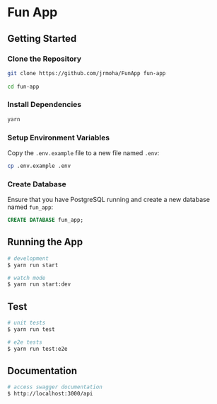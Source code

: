 # Fun App

## Getting Started

### Clone the Repository

```bash
git clone https://github.com/jrmoha/FunApp fun-app
 
cd fun-app
```

### Install Dependencies

```bash
yarn
```

### Setup Environment Variables

Copy the `.env.example` file to a new file named `.env`:

```bash
cp .env.example .env
```

### Create Database

Ensure that you have PostgreSQL running and create a new database named `fun_app`:

```sql
CREATE DATABASE fun_app;
```

## Running the App

```bash
# development
$ yarn run start

# watch mode
$ yarn run start:dev
```

## Test

```bash
# unit tests
$ yarn run test

# e2e tests
$ yarn run test:e2e
```

## Documentation

```bash
# access swagger documentation
$ http://localhost:3000/api
